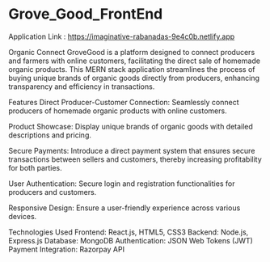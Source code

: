 ﻿# Grove_Good_FrontEnd

Application Link :  https://imaginative-rabanadas-9e4c0b.netlify.app

Organic Connect
GroveGood is a platform designed to connect producers and farmers with online customers, facilitating the direct sale of homemade organic products. This MERN stack application streamlines the process of buying unique brands of organic goods directly from producers, enhancing transparency and efficiency in transactions.

Features
Direct Producer-Customer Connection: Seamlessly connect producers of homemade organic products with online customers.

Product Showcase: Display unique brands of organic goods with detailed descriptions and pricing.

Secure Payments: Introduce a direct payment system that ensures secure transactions between sellers and customers, thereby increasing profitability for both parties.

User Authentication: Secure login and registration functionalities for producers and customers.

Responsive Design: Ensure a user-friendly experience across various devices.

Technologies Used
Frontend: React.js, HTML5, CSS3
Backend: Node.js, Express.js
Database: MongoDB
Authentication: JSON Web Tokens (JWT)
Payment Integration: Razorpay API
